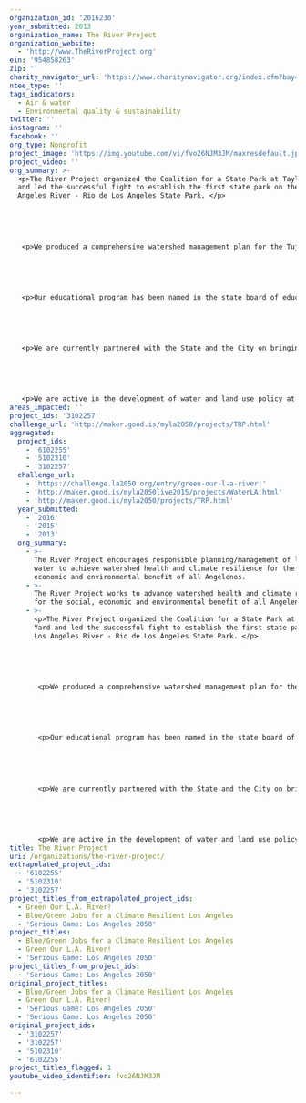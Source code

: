 ```yaml
---
organization_id: '2016230'
year_submitted: 2013
organization_name: The River Project
organization_website:
  - 'http://www.TheRiverProject.org'
ein: '954858263'
zip: ''
charity_navigator_url: 'https://www.charitynavigator.org/index.cfm?bay=search.profile&ein=954858263'
ntee_type: ''
tags_indicators:
  - Air & water
  - Environmental quality & sustainability
twitter: ''
instagram: ''
facebook: ''
org_type: Nonprofit
project_image: 'https://img.youtube.com/vi/fvo26NJM3JM/maxresdefault.jpg'
project_video: ''
org_summary: >-
  <p>The River Project organized the Coalition for a State Park at Taylor Yard
  and led the successful fight to establish the first state park on the Los
  Angeles River - Rio de Los Angeles State Park. </p>
   
   
   
   
   
   <p>We produced a comprehensive watershed management plan for the Tujunga Wash subwatershed, and are actively engaged in partnership with the City of Los Angeles and the Department of Water & Power in it's implementation. The plan received an award for Innovation in Green Community Planning from the American Planning Association.</p. 
   
   
   
   
   
   <p>Our educational program has been named in the state board of education's California Guide to Environmental Literacy as one of the best environmental education projects in the state. </p>
   
   
   
   
   
   <p>We are currently partnered with the State and the City on bringing Low Impact Development strategies to residential homeowners throughout the City through our Water LA program. </p>
   
   
   
   
   
   <p>We are active in the development of water and land use policy at the local and statewide level.</p>
areas_impacted: ''
project_ids: '3102257'
challenge_url: 'http://maker.good.is/myla2050/projects/TRP.html'
aggregated:
  project_ids:
    - '6102255'
    - '5102310'
    - '3102257'
  challenge_url:
    - 'https://challenge.la2050.org/entry/green-our-l-a-river!'
    - 'http://maker.good.is/myla2050live2015/projects/WaterLA.html'
    - 'http://maker.good.is/myla2050/projects/TRP.html'
  year_submitted:
    - '2016'
    - '2015'
    - '2013'
  org_summary:
    - >-
      The River Project encourages responsible planning/management of land and
      water to achieve watershed health and climate resilience for the social,
      economic and environmental benefit of all Angelenos.
    - >-
      The River Project works to advance watershed health and climate resilience
      for the social, economic and environmental benefit of all Angelenos.
    - >-
      <p>The River Project organized the Coalition for a State Park at Taylor
      Yard and led the successful fight to establish the first state park on the
      Los Angeles River - Rio de Los Angeles State Park. </p>
       
       
       
       
       
       <p>We produced a comprehensive watershed management plan for the Tujunga Wash subwatershed, and are actively engaged in partnership with the City of Los Angeles and the Department of Water & Power in it's implementation. The plan received an award for Innovation in Green Community Planning from the American Planning Association.</p. 
       
       
       
       
       
       <p>Our educational program has been named in the state board of education's California Guide to Environmental Literacy as one of the best environmental education projects in the state. </p>
       
       
       
       
       
       <p>We are currently partnered with the State and the City on bringing Low Impact Development strategies to residential homeowners throughout the City through our Water LA program. </p>
       
       
       
       
       
       <p>We are active in the development of water and land use policy at the local and statewide level.</p>
title: The River Project
uri: /organizations/the-river-project/
extrapolated_project_ids:
  - '6102255'
  - '5102310'
  - '3102257'
project_titles_from_extrapolated_project_ids:
  - Green Our L.A. River!
  - Blue/Green Jobs for a Climate Resilient Los Angeles
  - 'Serious Game: Los Angeles 2050'
project_titles:
  - Blue/Green Jobs for a Climate Resilient Los Angeles
  - Green Our L.A. River!
  - 'Serious Game: Los Angeles 2050'
project_titles_from_project_ids:
  - 'Serious Game: Los Angeles 2050'
original_project_titles:
  - Blue/Green Jobs for a Climate Resilient Los Angeles
  - Green Our L.A. River!
  - 'Serious Game: Los Angeles 2050'
  - 'Serious Game: Los Angeles 2050'
original_project_ids:
  - '3102257'
  - '3102257'
  - '5102310'
  - '6102255'
project_titles_flagged: 1
youtube_video_identifier: fvo26NJM3JM

---
```

